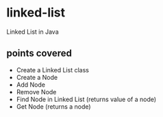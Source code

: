 # linked-list
Linked List in Java


points covered
---------------------
* Create a Linked List class
* Create a Node
* Add Node
* Remove Node
* Find Node in Linked List (returns value of a node)
* Get Node (returns a node)